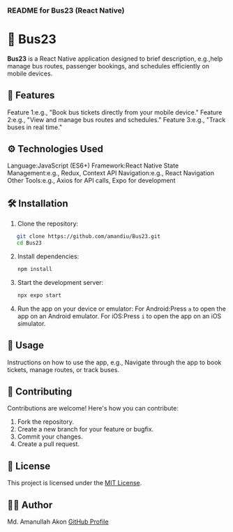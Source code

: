 

### README for **Bus23** (React Native)

# 🚌 Bus23

**Bus23** is a React Native application designed to brief description, e.g.,help manage bus routes, passenger bookings, and schedules efficiently on mobile devices.
## 🚀 Features
Feature 1:e.g., "Book bus tickets directly from your mobile device."
Feature 2:e.g., "View and manage bus routes and schedules."
Feature 3:e.g., "Track buses in real time."

## ⚙️ Technologies Used

Language:JavaScript (ES6+)
Framework:React Native
State Management:e.g., Redux, Context API
Navigation:e.g., React Navigation
Other Tools:e.g., Axios for API calls, Expo for development

## 🛠️ Installation

1. Clone the repository:

```bash
   git clone https://github.com/amandiu/Bus23.git
   cd Bus23
```

2. Install dependencies:

   ```bash
   npm install
   ```

3. Start the development server:

   ```bash
   npx expo start
   ```

4. Run the app on your device or emulator:
For Android:Press `a` to open the app on an Android emulator.
For iOS:Press `i` to open the app on an iOS simulator.

## 📝 Usage

Instructions on how to use the app, e.g., Navigate through the app to book tickets, manage routes, or track buses.


## 🤝 Contributing

Contributions are welcome! Here's how you can contribute:

1. Fork the repository.
2. Create a new branch for your feature or bugfix.
3. Commit your changes.
4. Create a pull request.

## 📄 License

This project is licensed under the [MIT License](LICENSE).

## 🧑‍💻 Author
Md. Amanullah Akon
[GitHub Profile](https://github.com/amandiu)
